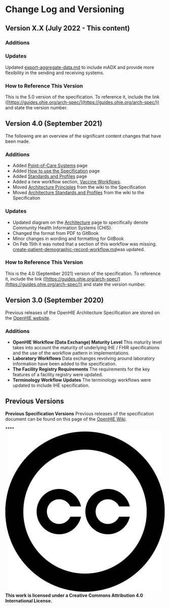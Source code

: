 # Change Log and Versioning

## Version X.X (July 2022 - This content)

### Additions

### Updates&#x20;

Updated [export-aggregate-data.md](introduction/aggregate-reporting-workflows/export-aggregate-data.md "mention") to include mADX and provide more flexibility in the sending and receiving systems. &#x20;

### How to Reference This Version

This is the 5.0 version of the specification.  To reference it, include the link ([https://guides.ohie.org/arch-spec/](https://guides.ohie.org/arch-spec/)) and state the version number. &#x20;

## Version 4.0 (September 2021)

The following are an overview of the significant content changes that have been made. &#x20;

### Additions

* Added [Point-of-Care Systems](openhie-component-specifications-1/point-of-care-systems.md) page
* Added [How to use the Specification](get-started.md) page
* Added [Standards and Profiles](architecture-specification/standards-and-profiles.md) page
* Added a new workflow section, [Vaccine Workflows](introduction/vaccine-workflows.md). &#x20;
* Moved [Architecture Principles](architecture-specification/architectural-principles.md) from the wiki to the Specification&#x20;
* Moved [Architecture Standards and Profiles](architecture-specification/standards-and-profiles.md) from the wiki to the Specification

### Updates&#x20;

* Updated diagram on the [Architecture](architecture-specification/overview-of-the-architecture.md) page to specifically denote Community Health Information Systems (CHIS).&#x20;
* Changed the format from PDF to GitBook&#x20;
* Minor changes in wording and formatting for GitBook
* On Feb 15th it was noted that a section of this workflow was missing.  [create-patient-demographic-record-workflow.md](introduction/patient-identity-management-workflows/create-patient-demographic-record-workflow.md "mention")was updated. &#x20;

### How to Reference This Version

This is the 4.0 (September 2021) version of the specification.  To reference it, include the link ([https://guides.ohie.org/arch-spec/](https://guides.ohie.org/arch-spec/)) and state the version number. &#x20;

## Version 3.0 (September 2020)

Previous releases of the OpenHIE Architecture Specification are stored on the [OpenHIE website](https://ohie.org/framework/).

### Additions

* **OpenHIE Workflow (Data Exchange) Maturity Level** This maturity level takes into account the maturity of underlying IHE / FHIR specifications and the use of the workflow pattern in implementations.
* **Laboratory Workflows** Data exchanges revolving around laboratory information have been added to the specification.
* **The Facility Registry Requirements** The requirements for the key features of a facility registry were updated.
* **Terminology Workflow Updates** The terminology workflows were updated to include IHE specification.

## Previous Versions

**Previous Specification Versions** Previous releases of the specification document can be found on this page of the [OpenHIE Wiki](https://wiki.ohie.org/).

****<img src=".gitbook/assets/creative-commons.svg" alt="" data-size="line"> **This work is licensed under a Creative Commons Attribution 4.0 International License.**
